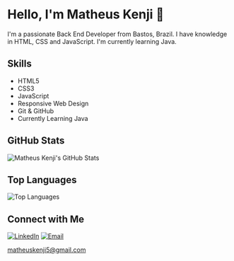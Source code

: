 <!-- Header Section -->
# Hello, I'm Matheus Kenji 👋

I'm a passionate Back End Developer from Bastos, Brazil. I have knowledge in HTML, CSS and JavaScript. I'm currently learning Java.

<!-- Skills Section -->
## Skills

- HTML5
- CSS3
- JavaScript
- Responsive Web Design
- Git & GitHub
- Currently Learning Java

<!-- GitHub Stats Section -->
## GitHub Stats

![Matheus Kenji's GitHub Stats](https://github-readme-stats.vercel.app/api?username=matheusknn&show_icons=true&hide=contribs,prs&theme=radical)

<!-- Top Languages Section -->
## Top Languages

![Top Languages](https://github-readme-stats.vercel.app/api/top-langs/?username=matheusknn&layout=compact&theme=radical)


<!-- Connect with Me Section -->
## Connect with Me

[![LinkedIn](https://img.shields.io/badge/LinkedIn-Connect-blue)](https://www.linkedin.com/in/matheus-kenji/)
[![Email](https://img.shields.io/badge/Email-Contact%20Me-ff69b4)](mailto:matheuskenji5@gmail.com)

matheuskenji5@gmail.com
